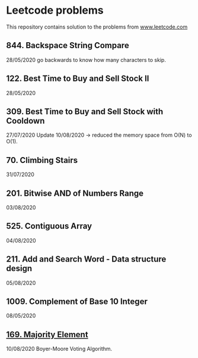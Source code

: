 # Leetcode problems
This repository contains solution to the problems from www.leetcode.com

## 844. Backspace String Compare
28/05/2020
go backwards to know how many characters to skip.

## 122. Best Time to Buy and Sell Stock II
28/05/2020

## 309. Best Time to Buy and Sell Stock with Cooldown
27/07/2020
Update 10/08/2020 -> reduced the memory space from O(N) to O(1).

## 70. Climbing Stairs
31/07/2020

## 201. Bitwise AND of Numbers Range
03/08/2020

## 525. Contiguous Array
04/08/2020

## 211. Add and Search Word - Data structure design
05/08/2020

## 1009. Complement of Base 10 Integer
08/05/2020

## [169. Majority Element](Leetcode/169-majority-element.cpp)
10/08/2020
Boyer-Moore Voting Algorithm.